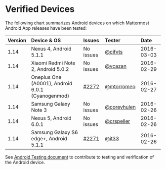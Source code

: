# Verified Devices 

The following chart summarizes Android devices on which Mattermost Android App releases have been tested: 

| Version | Device & OS | Issues | Tester | Date | 
|:--- |:--- |:--- |:--- |:--- |
| 1.14 | Nexus 4, Android 5.1.1 | No issues | [@cifvts](https://github.com/cifvts) | 2016-03-03 | 
| 1.14 | Xiaomi Redmi Note 2, Android 5.0.2 | No issues | [@vcazan](https://github.com/vcazan)  | 2016-02-29 |
| 1.14 | Oneplus One (A0001), Android 6.0.1 (Cyanogenmod) | [#2272](https://github.com/mattermost/platform/issues/2272) | [@mtorromeo](https://github.com/mtorromeo) | 2016-02-27 |  
| 1.14 | Samsung Galaxy Note 3   | No issues  | [@coreyhulen](https://github.com/coreyhulen) | 2016-02-26 | 
| 1.14 | Nexus 5, Android 6.0.1    | No issues  | [@crspeller](https://github.com/crspeller) | 2016-02-26 |  
| 1.14 | Samsung Galaxy S6 edge+, Android 5.1.1 | [#2271](https://github.com/mattermost/platform/issues/2271) | [@it33](https://github.com/it33) | 2016-02-26 |

See [Android Testing document](TESTING.md) to contribute to testing and verification of the Android device. 
